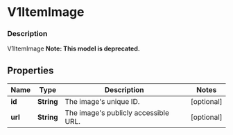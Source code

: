 
# V1ItemImage

### Description

V1ItemImage
**Note: This model is deprecated.**

## Properties
Name | Type | Description | Notes
------------ | ------------- | ------------- | -------------
**id** | **String** | The image&#39;s unique ID. |  [optional]
**url** | **String** | The image&#39;s publicly accessible URL. |  [optional]



